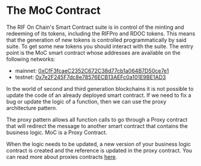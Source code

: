 # The MoC Contract

The RIF On Chain's Smart Contract suite is in control of the minting and redeeming of its tokens, including the RIFPro and RDOC tokens. This means that the generation of new tokens is controlled programmatically by said suite. To get some new tokens you should interact with the suite. The entry point is the MoC smart contract whose addresses are available on the following networks:

- mainnet: [0xCfF3fcaeC2352C672C38d77cb1a064B7D50ce7e1](https://explorer.rsk.co/address/0xCfF3fcaeC2352C672C38d77cb1a064B7D50ce7e1)
- testnet: [0x7e2F245F7dc8e78576ECB13AEFc0a101E9BE1AD3](https://explorer.testnet.rsk.co/address/0x7e2F245F7dc8e78576ECB13AEFc0a101E9BE1AD3)

In the world of second and third generation blockchains it is not possible to update the code of an already deployed smart contract. If we need to fix a bug or update the logic of a function, then we can use the proxy architecture pattern.

The proxy pattern allows all function calls to go through a Proxy contract that will redirect the message to another smart contract that contains the business logic. MoC is a Proxy Contract.

When the logic needs to be updated, a new version of your business logic contract is created and the reference is updated in the proxy contract. You can read more about proxies contracts [here](https://blog.openzeppelin.com/proxy-patterns/).